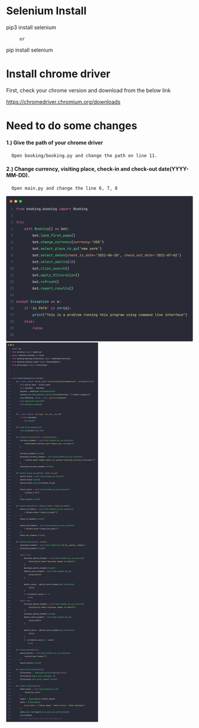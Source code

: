 # Selenium Install

pip3 install selenium 

         or
pip install selenium

# Install chrome driver
First, check your chrome version and download from the below link

https://chromedriver.chromium.org/downloads


# Need to do some changes
#### 1.) Give the path of your chrome driver
      Open booking/booking.py and change the path on line 11.
#### 2.) Change currency, visiting place, check-in and check-out date(YYYY-MM-DD).
      Open main.py and change the line 6, 7, 8


![main.py](./main.png)
![booking.py](./booking.png)
